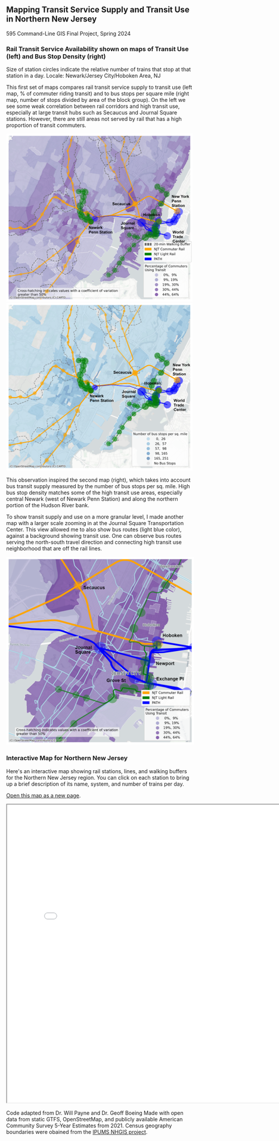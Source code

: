 ## Mapping Transit Service Supply and Transit Use in Northern New Jersey
595 Command-Line GIS Final Project, Spring 2024

### Rail Transit Service Availability shown on maps of Transit Use (left) and Bus Stop Density (right)
Size of station circles indicate the relative number of trains that stop at that station in a day.
Locale: Newark/Jersey City/Hoboken Area, NJ

This first set of maps compares rail transit service supply to transit use (left map, % of commuter riding transit) and to bus stops per square mile (right map, number of stops divided by area of the block group). On the left we see some weak correlation between rail corridors and high transit use, especially at large transit hubs such as Secaucus and Journal Square stations. However, there are still areas not served by rail that has a high proportion of transit commuters.

<p float="left">
  <img src="/map_1_updated.png" width="500" />
  <img src="/map_2_updated.png" width="500" /> 
</p>

This observation inspired the second map (right), which takes into account bus transit supply measured by the number of bus stops per sq. mile. High bus stop density matches some of the high transit use areas, especially central Newark (west of Newark Penn Station) and along the northern portion of the Hudson River bank.

To show transit supply and use on a more granular level, I made another map with a larger scale zooming in at the Journal Square Transportation Center. This view allowed me to also show bus routes (light blue color), against a background showing transit use. One can observe bus routes serving the north-south travel direction and connecting high transit use neighborhood that are off the rail lines.

<img src="/map_3.png" width = "600" />

### Interactive Map for Northern New Jersey
Here's an interactive map showing rail stations, lines, and walking buffers for the Northern New Jersey region. You can click on each station to bring up a brief description of its name, system, and number of trains per day.

[Open this map as a new page](webmap_ver6.html).
<iframe src = "webmap_ver6.html" height = "800" width = "800"></iframe>

Code adapted from Dr. Will Payne and Dr. Geoff Boeing
Made with open data from static GTFS, OpenStreetMap, and publicly available American Community Survey 5-Year Estimates from 2021. Census geography boundaries were obained from the [IPUMS NHGIS project](https://www.nhgis.org).

